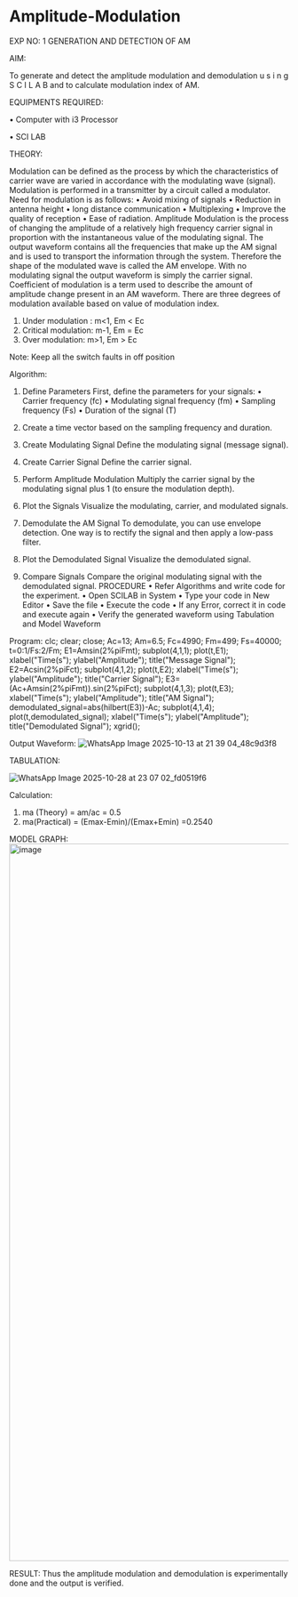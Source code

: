 # Amplitude-Modulation

EXP NO: 1	GENERATION AND DETECTION OF AM

AIM:

To generate and detect the amplitude modulation and demodulation u s i n g S C I L A B and to calculate modulation index of AM.

EQUIPMENTS REQUIRED:

•	Computer with i3 Processor

•	SCI LAB

THEORY:

Modulation can be defined as the process by which the characteristics of carrier wave are varied in accordance with the modulating wave (signal). Modulation is performed in a transmitter by a circuit called a modulator.
Need for modulation is as follows:
•	Avoid mixing of signals
•	Reduction in antenna height
•	long distance communication
•	Multiplexing
•	Improve the quality of reception
•	Ease of radiation.
Amplitude Modulation is the process of changing the amplitude of a relatively high frequency carrier signal in proportion with the instantaneous value of the modulating signal. The output waveform contains all the frequencies that make up the AM signal and is used to transport the information through the system. Therefore the shape of the modulated wave is called the AM envelope. With no modulating signal the output waveform is simply the carrier signal. Coefficient of modulation is a term used to describe the amount of amplitude change present in an AM waveform. There are three degrees of modulation available based on value of modulation index.
1)	Under modulation :	m<1, Em < Ec
2)	Critical modulation: m-1, Em = Ec
3)	Over modulation:	m>1, Em > Ec



Note: Keep all the switch faults in off position

Algorithm:
1.	Define Parameters
First, define the parameters for your signals:
•	Carrier frequency (fc)
•	Modulating signal frequency (fm)
•	Sampling frequency (Fs)
•	Duration of the signal (T)


2.	Create a time vector based on the sampling frequency and duration.
 
3.	Create Modulating Signal
Define the modulating signal (message signal).

4.	Create Carrier Signal
Define the carrier signal.


5.	Perform Amplitude Modulation
Multiply the carrier signal by the modulating signal plus 1 (to ensure the modulation depth).


6.	Plot the Signals
Visualize the modulating, carrier, and modulated signals.


7.	Demodulate the AM Signal
To demodulate, you can use envelope detection. One way is to rectify the signal and then apply a low-pass filter.

8.	Plot the Demodulated Signal
Visualize the demodulated signal.


9.	Compare Signals
Compare the original modulating signal with the demodulated signal. PROCEDURE
•	Refer Algorithms and write code for the experiment.
•	Open SCILAB in System
•	Type your code in New Editor
•	Save the file
•	Execute the code
•	If any Error, correct it in code and execute again
•	Verify the generated waveform using Tabulation and Model Waveform

Program:
clc; clear; close; Ac=13; Am=6.5; Fc=4990; Fm=499; Fs=40000; t=0:1/Fs:2/Fm; E1=Amsin(2%piFmt); subplot(4,1,1); plot(t,E1); xlabel("Time(s"); ylabel("Amplitude"); title("Message Signal"); E2=Acsin(2%piFct); subplot(4,1,2); plot(t,E2); xlabel("Time(s"); ylabel("Amplitude"); title("Carrier Signal"); E3=(Ac+Amsin(2%piFmt)).sin(2%piFct); subplot(4,1,3); plot(t,E3); xlabel("Time(s"); ylabel("Amplitude"); title("AM Signal"); demodulated_signal=abs(hilbert(E3))-Ac; subplot(4,1,4); plot(t,demodulated_signal); xlabel("Time(s"); ylabel("Amplitude"); title("Demodulated Signal"); xgrid();

Output Waveform:
![WhatsApp Image 2025-10-13 at 21 39 04_48c9d3f8](https://github.com/user-attachments/assets/ed5e01cd-5419-466e-89d0-833dd876b96b)

TABULATION:

![WhatsApp Image 2025-10-28 at 23 07 02_fd0519f6](https://github.com/user-attachments/assets/01c6a68f-ace5-4c33-810a-af932ef86b61)

Calculation:
1.	ma (Theory) = am/ac = 0.5
2.	ma(Practical) = (Emax-Emin)/(Emax+Emin) =0.2540

MODEL GRAPH:
 <img width="919" height="1290" alt="image" src="https://github.com/user-attachments/assets/55326c5b-7dd5-4873-aaf6-d219bb7c4420" />

 
RESULT:
Thus the amplitude modulation and demodulation is experimentally done and the output is verified.

